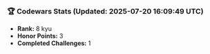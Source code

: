 ### 🏆 Codewars Stats (Updated: 2025-07-20 16:09:49 UTC)

- **Rank:** 8 kyu
- **Honor Points:** 3
- **Completed Challenges:** 1
